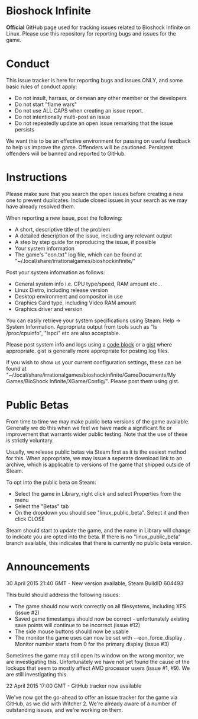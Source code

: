 # Bioshock Infinite

**Official** GitHub page used for tracking issues related to Bioshock Infinite on Linux.
Please use this repository for reporting bugs and issues for the game.

# Conduct

This issue tracker is here for reporting bugs and issues ONLY, and some basic rules of conduct apply:

* Do not insult, harrass, or demean any other member or the developers
* Do not start "flame wars"
* Do not use ALL CAPS when creating an issue report.
* Do not intentionally multi-post an issue
* Do not repeatedly update an open issue remarking that the issue persists

We want this to be an effective environment for passing on useful feedback to help us improve the game.
Offenders will be cautioned. Persistent offenders will be banned and reported to GitHub.

# Instructions

Please make sure that you search the open issues before creating a new one to prevent duplicates. Include closed issues in your search as we may have already resolved them.

When reporting a new issue, post the following:

  * A short, descriptive title of the problem
  * A detailed description of the issue, including any relevant output
  * A step by step guide for reproducing the issue, if possible
  * Your system information
  * The game's "eon.txt" log file, which can be found at "~/.local/share/irrationalgames/bioshockinfinite/"

Post your system information as follows:

  * General system info i.e. CPU type/speed, RAM amount etc...
  * Linux Distro, including release version
  * Desktop environment and compositor in use
  * Graphics Card type, including Video RAM amount
  * Graphics driver and version

You can easily retrieve your system specifications using Steam: Help -> System Information. Appropriate output from tools such as "ls /proc/cpuinfo", "lspci" etc are also acceptable.

Please post system info and logs using a [code block](https://guides.github.com/features/mastering-markdown/) or a [gist](https://gist.github.com) where appropriate. gist is generally more appropriate for posting log files.

If you wish to show us your current configuration settings, these can be found at  "~/.local/share/irrationalgames/bioshockinfinite/GameDocuments/My Games/BioShock Infinite/XGame/Config/". Please post them using gist.

# Public Betas

From time to time we may make public beta versions of the game available. Generally we do this when we feel we have made a significant fix or improvement that warrants wider public testing.  Note that the use of these is strictly voluntary.

Usually, we release public betas via Steam first as it is the easiest method for this. When appropriate, we may issue a seperate download link to an archive, which is applicable to versions of the game that shipped outside of Steam.

To opt into the public beta on Steam:
* Select the game in Library, right click and select Properties from the menu
* Select the "Betas" tab
* On the dropdown you should see "linux_public_beta". Select it and then click CLOSE

Steam should start to update the game, and the name in Library will change to indicate you are opted into the beta. If there is no "linux_public_beta" branch available, this indicates that there is currently no public beta version.

# Announcements

30 April 2015 21:40 GMT - New version available, Steam BuildID 604493

This build should address the following issues:

* The game should now work correctly on all filesystems, including XFS (issue #2)
* Saved game timestamps should now be correct - unfortunately existing save points will continue to be incorrect (issue #12)
* The side mouse buttons should now be usable
* The monitor the game uses can now be set with --eon_force_display <monitor number>. Monitor number starts from 0 for the primary display (issue #3)

Sometimes the game may still open its window on the wrong monitor, we are investigating this.
Unfortunately we have not yet found the cause of the lockups that seem to mostly affect AMD processor users (issue #1, #9).  We are still investigating this.

22 April 2015 17:00 GMT - GitHub tracker now available

We've now got the go-ahead to offer an issue tracker for the game via GitHub, as we did with Witcher 2. We're already aware of a number of outstanding issues, and we're working on them.

